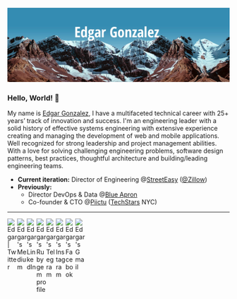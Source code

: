 <a href="https://gonzalez.io"><img src="https://github.com/edgar/edgar/blob/main/hero.jpg"></a>

### Hello, World! 👋

My name is [Edgar Gonzalez](https://gonzalez.io), I have a multifaceted technical career with 25+ years’ track of innovation and success. I'm an engineering leader with a solid history of effective systems engineering with extensive experience creating and managing the development of web and mobile applications. Well recognized for strong leadership and project management abilities. With a love for solving challenging engineering problems, software design patterns, best practices, thoughtful architecture and building/leading engineering teams.

* **Current iteration:** Director of Engineering @<a href="https://streeteasy.com">StreetEasy</a> (<a href="https://zillow.com">@Zillow</a>)
* **Previously:**
  * Director DevOps & Data @<a href="https://blueapron.com">Blue Apron</a>
  * Co-founder & CTO @<a href="https://www.crunchbase.com/organization/piictu">Piictu</a> (<a href="https://www.techstars.com/">TechStars</a> NYC)

---

<a href="https://twitter.com/edgar">
  <img align="left" alt="Edgar | Twitter" width="22px" src="https://cdn.jsdelivr.net/npm/simple-icons@v3/icons/twitter.svg" />
</a>
<a href="https://medium.com/@edgar">
  <img align="left" alt="Edgar's Medium" width="22px" src="https://cdn.jsdelivr.net/npm/simple-icons@v3/icons/medium.svg" />
</a>
<a href="https://www.linkedin.com/in/edgargonzalezg/">
  <img align="left" alt="Edgar's LinkedIn" width="22px" src="https://cdn.jsdelivr.net/npm/simple-icons@v3/icons/linkedin.svg" />
</a>
<a href="https://rubygems.org/profiles/edgar">
  <img align="left" alt="Edgar's Rubygem profile" width="22px" src="https://cdn.jsdelivr.net/npm/simple-icons@v3/icons/ruby.svg" />
</a>
<a href="https://t.me/edgargonzalezg">
  <img align="left" alt="Edgar's Telegram" width="22px" src="https://cdn.jsdelivr.net/npm/simple-icons@v3/icons/telegram.svg" />
</a>
<a href="https://www.instagram.com/edgargonzalez/">
  <img align="left" alt="Edgar's Instagram" width="22px" src="https://cdn.jsdelivr.net/npm/simple-icons@v3/icons/instagram.svg" />
</a>
<a href="https://www.facebook.com/3dg4r/">
  <img align="left" alt="Edgar's Facebook" width="22px" src="https://cdn.jsdelivr.net/npm/simple-icons@v3/icons/facebook.svg" />
</a>
<a href="mailto:edgargonzalez@gmail.com">
  <img align="left" alt="Edgar's Gmail" width="22px" src="https://cdn.jsdelivr.net/npm/simple-icons@v3/icons/gmail.svg" />
</a>
